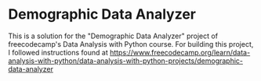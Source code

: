# Demographic Data Analyzer

This is a solution for the "Demographic Data Analyzer" project of freecodecamp's Data Analysis with Python course. For building this project, I followed instructions found at https://www.freecodecamp.org/learn/data-analysis-with-python/data-analysis-with-python-projects/demographic-data-analyzer
